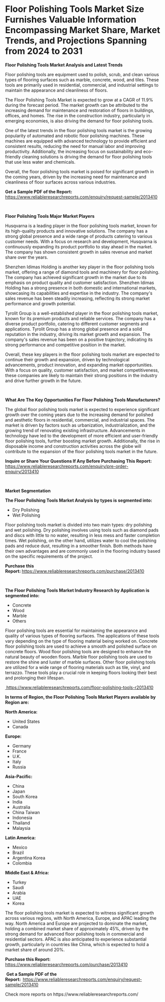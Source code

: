 <p><h1>Floor Polishing Tools Market Size Furnishes Valuable Information Encompassing Market Share, Market Trends, and Projections Spanning from 2024 to 2031</h1></p><p><strong>Floor Polishing Tools Market Analysis and Latest Trends</strong></p>
<p><p>Floor polishing tools are equipment used to polish, scrub, and clean various types of flooring surfaces such as marble, concrete, wood, and tiles. These tools are primarily used in residential, commercial, and industrial settings to maintain the appearance and cleanliness of floors.</p><p>The Floor Polishing Tools Market is expected to grow at a CAGR of 11.9% during the forecast period. The market growth can be attributed to the increasing demand for maintenance and restoration of floors in buildings, offices, and homes. The rise in the construction industry, particularly in emerging economies, is also driving the demand for floor polishing tools.</p><p>One of the latest trends in the floor polishing tools market is the growing popularity of automated and robotic floor polishing machines. These machines are equipped with advanced technology to provide efficient and consistent results, reducing the need for manual labor and improving productivity. Additionally, the increasing focus on sustainability and eco-friendly cleaning solutions is driving the demand for floor polishing tools that use less water and chemicals.</p><p>Overall, the floor polishing tools market is poised for significant growth in the coming years, driven by the increasing need for maintenance and cleanliness of floor surfaces across various industries.</p></p>
<p><strong>Get a Sample PDF of the Report:&nbsp;</strong> <a href="https://www.reliableresearchreports.com/enquiry/request-sample/2013410">https://www.reliableresearchreports.com/enquiry/request-sample/2013410</a></p>
<p>&nbsp;</p>
<p><strong>Floor Polishing Tools Major Market Players</strong></p>
<p><p>Husqvarna is a leading player in the floor polishing tools market, known for its high-quality products and innovative solutions. The company has a strong global presence and a wide range of products catering to various customer needs. With a focus on research and development, Husqvarna is continuously expanding its product portfolio to stay ahead in the market. The company has shown consistent growth in sales revenue and market share over the years.</p><p>Shenzhen Idimas Holding is another key player in the floor polishing tools market, offering a range of diamond tools and machinery for floor polishing. The company has achieved significant growth in the market due to its emphasis on product quality and customer satisfaction. Shenzhen Idimas Holding has a strong presence in both domestic and international markets, showcasing its capabilities and expertise in the industry. The company's sales revenue has been steadily increasing, reflecting its strong market performance and growth potential.</p><p>Tyrolit Group is a well-established player in the floor polishing tools market, known for its premium products and reliable services. The company has a diverse product portfolio, catering to different customer segments and applications. Tyrolit Group has a strong global presence and a solid reputation in the industry, driving its market growth and expansion. The company's sales revenue has been on a positive trajectory, indicating its strong performance and competitive position in the market.</p><p>Overall, these key players in the floor polishing tools market are expected to continue their growth and expansion, driven by technological advancements, product innovation, and expanding market opportunities. With a focus on quality, customer satisfaction, and market competitiveness, these companies are likely to maintain their strong positions in the industry and drive further growth in the future.</p></p>
<p>&nbsp;</p>
<p><strong>What Are The Key Opportunities For Floor Polishing Tools Manufacturers?</strong></p>
<p><p>The global floor polishing tools market is expected to experience significant growth over the coming years due to the increasing demand for polished and aesthetic floors in residential, commercial, and industrial spaces. The market is driven by factors such as urbanization, industrialization, and the growing trend of renovating existing infrastructure. Advancements in technology have led to the development of more efficient and user-friendly floor polishing tools, further boosting market growth. Additionally, the rise in disposable income and construction activities across the globe will contribute to the expansion of the floor polishing tools market in the future.</p></p>
<p><strong>Inquire or Share Your Questions If Any Before Purchasing This Report:</strong> <a href="https://www.reliableresearchreports.com/enquiry/pre-order-enquiry/2013410">https://www.reliableresearchreports.com/enquiry/pre-order-enquiry/2013410</a></p>
<p>&nbsp;</p>
<p><strong>Market Segmentation</strong></p>
<p><strong>The Floor Polishing Tools Market Analysis by types is segmented into:</strong></p>
<p><ul><li>Dry Polishing</li><li>Wet Polishing</li></ul></p>
<p><p>Floor polishing tools market is divided into two main types: dry polishing and wet polishing. Dry polishing involves using tools such as diamond pads and discs with little to no water, resulting in less mess and faster completion times. Wet polishing, on the other hand, utilizes water to cool the polishing pads and reduce dust, resulting in a smoother finish. Both methods have their own advantages and are commonly used in the flooring industry based on the specific requirements of the project.</p></p>
<p><strong>Purchase this Report:&nbsp;</strong><a href="https://www.reliableresearchreports.com/purchase/2013410">https://www.reliableresearchreports.com/purchase/2013410</a></p>
<p>&nbsp;</p>
<p><strong>The Floor Polishing Tools Market Industry Research by Application is segmented into:</strong></p>
<p><ul><li>Concrete</li><li>Wood</li><li>Marble</li><li>Others</li></ul></p>
<p><p>Floor polishing tools are essential for maintaining the appearance and quality of various types of flooring surfaces. The applications of these tools vary depending on the type of flooring material being worked on. Concrete floor polishing tools are used to achieve a smooth and polished surface on concrete floors. Wood floor polishing tools are designed to enhance the natural beauty of wooden floors. Marble floor polishing tools are used to restore the shine and luster of marble surfaces. Other floor polishing tools are utilized for a wide range of flooring materials such as tile, vinyl, and terrazzo. These tools play a crucial role in keeping floors looking their best and prolonging their lifespan.</p></p>
<p><a href="https://www.reliableresearchreports.com/floor-polishing-tools-r2013410">&nbsp;https://www.reliableresearchreports.com/floor-polishing-tools-r2013410</a></p>
<p><strong>In terms of Region, the Floor Polishing Tools Market Players available by Region are:</strong></p>
<p>
    <p> <strong> North America: </strong>
        <ul>
            <li>United States</li>
            <li>Canada</li>
        </ul>
        </p> 
    <p> <strong> Europe: </strong>
        <ul>
            <li>Germany</li>
            <li>France</li>
            <li>U.K.</li>
            <li>Italy</li>
            <li>Russia</li>
        </ul>
        </p> 
    <p> <strong> Asia-Pacific: </strong>
        <ul>
            <li>China</li>
            <li>Japan</li>
            <li>South Korea</li>
            <li>India</li>
            <li>Australia</li>
            <li>China Taiwan</li>
            <li>Indonesia</li>
            <li>Thailand</li>
            <li>Malaysia</li>
        </ul>
        </p> 
    <p> <strong> Latin America: </strong>
        <ul>
            <li>Mexico</li>
            <li>Brazil</li>
            <li>Argentina Korea</li>
            <li>Colombia</li>
        </ul>
        </p> 
    <p> <strong> Middle East & Africa: </strong>
        <ul>
            <li>Turkey</li>
            <li>Saudi</li>
            <li>Arabia</li>
            <li>UAE</li>
            <li>Korea</li>
        </ul>
    </p>
    </p>
<p><p>The floor polishing tools market is expected to witness significant growth across various regions, with North America, Europe, and APAC leading the way. North America and Europe are projected to dominate the market, holding a combined market share of approximately 45%, driven by the strong demand for advanced floor polishing tools in commercial and residential sectors. APAC is also anticipated to experience substantial growth, particularly in countries like China, which is expected to hold a market share of around 20%.</p></p>
<p><strong>Purchase this Report: </strong><a href="https://www.reliableresearchreports.com/purchase/2013410">https://www.reliableresearchreports.com/purchase/2013410</a></p>
<p>&nbsp;<strong>Get a Sample PDF of the Report:&nbsp;&nbsp;</strong><a href="https://www.reliableresearchreports.com/enquiry/request-sample/2013410">https://www.reliableresearchreports.com/enquiry/request-sample/2013410</a></p>
<p><strong></strong></p>
<p>Check more reports on https://www.reliableresearchreports.com/</p>